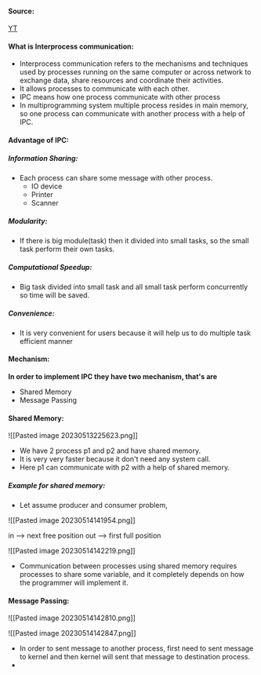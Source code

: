 #### Source:
[YT](https://www.youtube.com/watch?v=fSMVWmGPqlM&list=PLXj4XH7LcRfDrdQuJTHIPmKMpa7eYVaPm&index=13)

#### What is Interprocess communication:
* Interprocess communication refers to the mechanisms and techniques used by processes running on the same computer or across network to exchange data, share resources and coordinate their activities.
* It allows processes to communicate with each other.
* IPC means how one process communicate with other process
* In multiprogramming system multiple process resides in main memory, so one process can communicate with another process with a help of IPC.

#### Advantage of IPC:

##### Information Sharing:
* Each process can share some message with other process.
	* IO device
	* Printer
	* Scanner

##### Modularity:
* If there is big module(task) then it divided into small tasks, so the small task perform their own tasks.

##### Computational Speedup:
* Big task divided into small task and all small task perform concurrently so time will be saved.

##### Convenience:
* It is very convenient for users because it will help us to do multiple task efficient manner

#### Mechanism:

**In order to implement IPC they have two mechanism, that's are**
* Shared Memory
* Message Passing

#### Shared Memory:

 ![[Pasted image 20230513225623.png]]

* We have 2 process p1 and p2 and have shared memory.
* It is very very faster because it don't need any system call.
* Here p1 can communicate with p2 with a help of shared memory.

##### Example for shared memory:
* Let assume producer and consumer problem,

![[Pasted image 20230514141954.png]]

in --> next free position
out --> first full position


![[Pasted image 20230514142219.png]]

* Communication between  processes using shared memory requires processes to share some variable, and it completely depends on how the programmer will implement it.


#### Message Passing:

![[Pasted image 20230514142810.png]]

![[Pasted image 20230514142847.png]]

* In order to sent message to another process, first need to sent message to kernel and then kernel will sent that message to destination process.
* 
